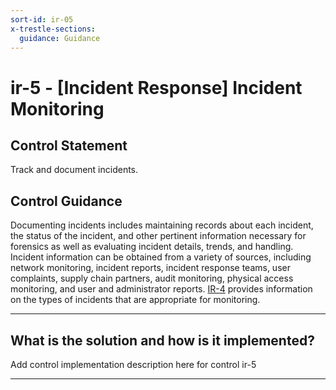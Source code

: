 ```yaml
---
sort-id: ir-05
x-trestle-sections:
  guidance: Guidance
---
```


# ir-5 - \[Incident Response\] Incident Monitoring

## Control Statement

Track and document incidents.

## Control Guidance

Documenting incidents includes maintaining records about each incident, the status of the incident, and other pertinent information necessary for forensics as well as evaluating incident details, trends, and handling. Incident information can be obtained from a variety of sources, including network monitoring, incident reports, incident response teams, user complaints, supply chain partners, audit monitoring, physical access monitoring, and user and administrator reports. [IR-4](#ir-4) provides information on the types of incidents that are appropriate for monitoring.

______________________________________________________________________

## What is the solution and how is it implemented?

Add control implementation description here for control ir-5

______________________________________________________________________
